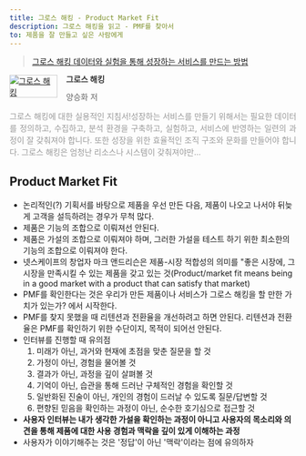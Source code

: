 ```yaml
---
title: 그로스 해킹 - Product Market Fit
description: 그로스 해킹을 읽고 - PMF를 찾아서
to: 제품을 잘 만들고 싶은 사람에게
---
```


> [그로스 해킹 데이터와 실험을 통해 성장하는 서비스를 만드는 방법](http://www.yes24.com/Product/Goods/96576416)

<div style="clear: left; text-align: left">
  <div style="float: left; margin: 0 15px 5px 0">
    <a
      href="http://www.yes24.com/Product/Goods/96576416"
      style="display: inline-block; overflow: hidden; border: solid 1px #ccc"
      target="_blank"
      ><img
        style="margin: -1px; vertical-align: top"
        src="//image.yes24.com/goods/96576416/S"
        alt="그로스 해킹"
    /></a>
  </div>
  <div>
    <p
      style="
        line-height: 1.2em;
        color: #333;
        font-size: 14px;
        font-weight: bold;
      "
    >
      그로스 해킹
    </p>
    <p style="margin-top: 5px; line-height: 1.2em; color: #666">
      양승화 저
    </p>
    <p
      style="
        margin-top: 14px;
        line-height: 1.5em;
        text-align: justify;
        color: #999;
      "
    >
      그로스 해킹에 대한 실용적인 지침서!성장하는 서비스를 만들기 위해서는
      필요한 데이터를 정의하고, 수집하고, 분석 환경을 구축하고, 실험하고,
      서비스에 반영하는 일련의 과정이 잘 갖춰져야 합니다. 또한 성장을 위한
      효율적인 조직 구조와 문화를 만들어야 합니다. 그로스 해킹은 엄청난 리소스나
      시스템이 갖춰져야만...
    </p>
  </div>
</div>

## Product Market Fit

- 논리적인(?) 기획서를 바탕으로 제품을 우선 만든 다음, 제품이 나오고 나서야 뒤늦게 고객을 설득하려는 경우가 무척 많다.
- 제품은 기능의 조합으로 이뤄져선 안된다.
- 제품은 가설의 조합으로 이뤄져야 하며, 그러한 가설을 테스트 하기 위한 최소한의 기능의 조합으로 이뤄져야 한다.
- 넷스케이프의 창업자 마크 앤드리슨은 제품-시장 적합성의 의미를 "좋은 시장에, 그 시장을 만족시킬 수 있는 제품을 갖고 있는 것(Product/market fit means being in a good market with a product that can satisfy that market)
- PMF를 확인한다는 것은 우리가 만든 제품이나 서비스가 그로스 해킹을 할 만한 가치가 있는가? 에서 시작한다.
- PMF를 찾지 못했을 때 리텐션과 전환율을 개선하려고 하면 안된다. 리텐션과 전환율은 PMF를 확인하기 위한 수단이지, 목적이 되어선 안된다.
- 인터뷰를 진행할 때 유의점
  1.  미래가 아닌, 과거와 현재에 초점을 맞춘 질문을 할 것
  2.  가정이 아닌, 경험을 물어볼 것
  3.  결과가 아닌, 과정을 깊이 살펴볼 것
  4.  기억이 아닌, 습관을 통해 드러난 구체적인 경험을 확인할 것
  5.  일반화된 진술이 아닌, 개인의 경험이 드러날 수 있도록 질문/답변할 것
  6.  편향된 믿음을 확인하는 과정이 아닌, 순수한 호기심으로 접근할 것
- **사용자 인터뷰는 내가 생각한 가설을 확인하는 과정이 아니고 사용자의 목소리와 의견을 통해 제품에 대한 사용 경험과 맥락을 깊이 있게 이해하는 과정**
- 사용자가 이야기해주는 것은 '정답'이 아닌 '맥락'이라는 점에 유의하자
